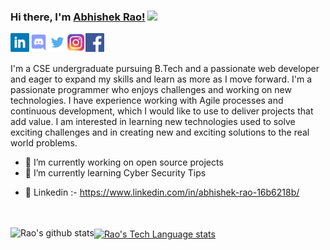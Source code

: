 ### Hi there, I'm [Abhishek Rao!](https://abhishekrao.github.io) <img src="https://raw.githubusercontent.com/MartinHeinz/MartinHeinz/master/wave.gif" width="30px">
<a href="https://www.linkedin.com/in/abhishek-rao-16b6218b/">
  <img align="left" alt="Abhishek Rao | linkedIn" width="30px" src="https://github.com/Abhishek-Rao-191882/AbhishekRao/blob/main/Assets/linkedIn.png" />
</a>
<a href="https://www.linkedin.com/in/abhishek-rao-16b6218b/">
  <img align="left" alt="Abhishek Rao | Discord" width="30px" src="https://github.com/Abhishek-Rao-191882/AbhishekRao/blob/main/Assets/discord.png" />
</a>
<a href="https://twitter.com/Abhishe64042022">
  <img align="left" alt="Abhishek Rao | Twitter" width="30px" src="https://github.com/Abhishek-Rao-191882/AbhishekRao/blob/main/Assets/twitter.png" />
</a>
<a href="https://www.instagram.com/__me_abhishek_rao/">
  <img align="left" alt="Abhishek Rao | Instagram" width="30px" src="https://github.com/Abhishek-Rao-191882/AbhishekRao/blob/main/Assets/instagram.png" />
</a>
<a href="https://www.facebook.com/profile.php?id=100008022662032">
  <img align="left" alt="Abhishek Rao | Facebook" width="30px" src="https://github.com/Abhishek-Rao-191882/AbhishekRao/blob/main/Assets/facebook.png" />
</a>

<br>
<br>

I'm a CSE undergraduate pursuing B.Tech and a passionate web developer and eager to expand my skills and learn as more as I move forward.
I'm a passionate programmer who enjoys challenges and working on new technologies. I have experience working with Agile processes and continuous development, which I would like to use to deliver projects that add value.
I am interested in learning new technologies used to solve exciting challenges and in creating new and exciting solutions to the real world problems.



- 🔭 I’m currently working on open source projects
- 🌱 I’m currently learning Cyber Security Tips
<!-- - 👯 I’m looking to collaborate on ... -->
<!-- - 🤔 I’m looking for help with ... -->
<!-- - 🔗 Portfolio Link :- https://abhishek-rao-191882.github.io/github-pages/  -->
- 📱 Linkedin :- https://www.linkedin.com/in/abhishek-rao-16b6218b/
<!-- - 💬 Ask me about ...
- 📫 How to reach me: ...
- 😄 Pronouns: ...
- ⚡ Fun fact: ... -->


<br><br>
<a href="https://github.com/Abhishek-Rao-191882/AbhishekRao">
  <img align="left" src="https://github-readme-stats.vercel.app/api?username=Abhishek-Rao-191882&show_icons=true&include_all_commits=true&theme=material-palenight" alt="Rao's github stats" />
</a>
<a href="https://github.com/Abhishek-Rao-191882/AbhishekRao">
  <img align="center" src="https://github-readme-stats.vercel.app/api/top-langs/?username=Abhishek-Rao-191882&layout=compact&theme=material-palenight" alt="Rao's Tech Language stats" />
</a>
